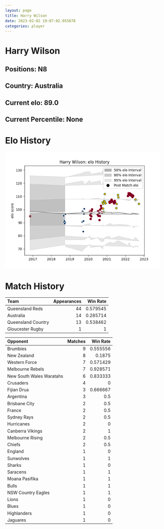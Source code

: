 ```yaml
---  
layout: page  
title: Harry Wilson  
date: 2023-02-02 19:07:02.055878  
categories: player  
---
```

# Harry Wilson

## Positions: N8

## Country: Australia

## Current elo: 89.0

## Current Percentile: None

# Elo History


![elo history](history_HarryWilson.png)
# Match History


| Team               |   Appearances |   Win Rate |
|:-------------------|--------------:|-----------:|
| Queensland Reds    |            44 |   0.579545 |
| Australia          |            14 |   0.285714 |
| Queensland Country |            13 |   0.538462 |
| Gloucester Rugby   |             1 |   1        |

| Opponent                 |   Matches |   Win Rate |
|:-------------------------|----------:|-----------:|
| Brumbies                 |         9 |   0.555556 |
| New Zealand              |         8 |   0.1875   |
| Western Force            |         7 |   0.571429 |
| Melbourne Rebels         |         7 |   0.928571 |
| New South Wales Waratahs |         6 |   0.833333 |
| Crusaders                |         4 |   0        |
| Fijian Drua              |         3 |   0.666667 |
| Argentina                |         3 |   0.5      |
| Brisbane City            |         2 |   0.5      |
| France                   |         2 |   0.5      |
| Sydney Rays              |         2 |   0.5      |
| Hurricanes               |         2 |   0        |
| Canberra Vikings         |         2 |   1        |
| Melbourne Rising         |         2 |   0.5      |
| Chiefs                   |         2 |   0.5      |
| England                  |         1 |   0        |
| Sunwolves                |         1 |   1        |
| Sharks                   |         1 |   0        |
| Saracens                 |         1 |   1        |
| Moana Pasifika           |         1 |   1        |
| Bulls                    |         1 |   1        |
| NSW Country Eagles       |         1 |   1        |
| Lions                    |         1 |   0        |
| Blues                    |         1 |   0        |
| Highlanders              |         1 |   0        |
| Jaguares                 |         1 |   0        |